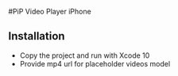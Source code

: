 #PiP Video Player iPhone

## Installation
- Copy the project and run with Xcode 10
- Provide mp4 url for placeholder videos model

